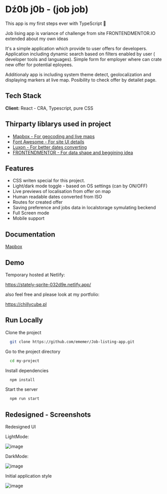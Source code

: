 
# Dź0b j0b - (job job) 

This app is my first steps ever with TypeScript 🎉

Job lising app is  variance of challenge from site FRONTENDMENTOR.IO extended about my own ideas 

It's a simple application which provide to user offers for developers.
Application including dynamic search based on filters enabled by user ( developer tools and languages).
Simple form for employer where can crate new offer for potential eployees.

Additionaly app is including system theme detect, geolocalization and displaying markers at live map. 
Posibility to check offer by detailet page.



## Tech Stack

**Client:** React - CRA, Typescript, pure CSS

## Thirparty liblarys used in project

 - [Mapbox - For geocoding and live maps](https://www.mapbox.com/)
 - [Font Awesome - For site UI details](https://fontawesome.com/)
 - [Luxon - For better dates converting](https://moment.github.io/luxon/#/)
 - [FRONTENDMENTOR - For data shape and beggining idea](https://frontendmentor.io/)


 

## Features

- CSS writen special for this project.
- Light/dark mode toggle - based on OS settings (can by ON/OFF)
- Live previews of localisation from offer on map
- Human readable dates converted from ISO
- Routes for created offer
- Saving preference and jobs data in localstorage symulating beckend
- Full Screen mode
- Mobile support


## Documentation

[Mapbox](https://docs.mapbox.com/)

## Demo

Temporary hosted at Netlify:

https://stately-sprite-032d9e.netlify.app/

also feel free and please look at my portfolio:

https://chillycube.pl
## Run Locally

Clone the project

```bash
  git clone https://github.com/ememer/Job-listing-app.git
```

Go to the project directory

```bash
  cd my-project
```

Install dependencies

```bash
  npm install
```

Start the server

```bash
  npm run start
```


## Redesigned - Screenshots

Redesigned UI

LightMode:

![image](https://user-images.githubusercontent.com/46853050/208695445-4f60599d-3acd-483e-b336-d65c59d3b0fe.png)

DarkMode:

![image](https://user-images.githubusercontent.com/46853050/208695586-ca6400e5-dd71-466e-85ab-c757c5419c9f.png)


Initial application style


![image](https://user-images.githubusercontent.com/46853050/208695284-a2cfdbaa-d6d4-43eb-9f5f-35fba5c918e6.png)


